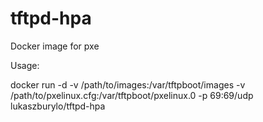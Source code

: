 # tftpd-hpa
Docker image for pxe

Usage:

docker run -d -v /path/to/images:/var/tftpboot/images -v /path/to/pxelinux.cfg:/var/tftpboot/pxelinux.0 -p 69:69/udp lukaszburylo/tftpd-hpa
